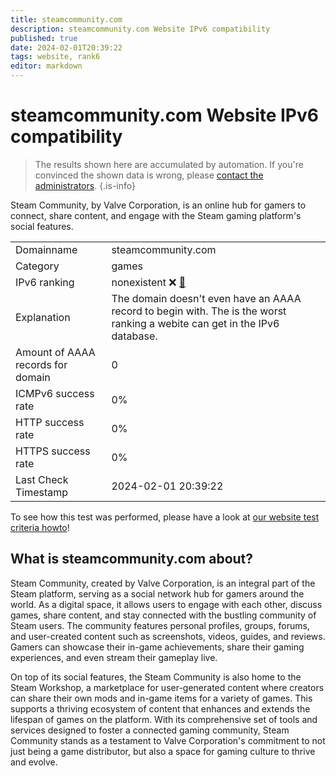 ```yaml
---
title: steamcommunity.com
description: steamcommunity.com Website IPv6 compatibility
published: true
date: 2024-02-01T20:39:22
tags: website, rank6
editor: markdown
---
```


# steamcommunity.com Website IPv6 compatibility

> The results shown here are accumulated by automation. If you're convinced the shown data is wrong, please [contact the administrators](/howto/chat). 
{.is-info}

Steam Community, by Valve Corporation, is an online hub for gamers to connect, share content, and engage with the Steam gaming platform's social features.


|   |   |
| - | - |
| Domainname | steamcommunity.com
| Category | games |
| IPv6 ranking | nonexistent :x: [🔗](/howto/ranking) |
| Explanation | The domain doesn't even have an AAAA record to begin with. The is the worst ranking a webite can get in the IPv6 database. |
| Amount of AAAA records for domain | 0 |
| ICMPv6 success rate | 0%|
| HTTP success rate | 0% |
| HTTPS success rate | 0% |
| Last Check Timestamp | 2024-02-01 20:39:22 |

To see how this test was performed, please have a look at [our website test criteria howto](/howto/testcriteria/website)!


## What is steamcommunity.com about?
Steam Community, created by Valve Corporation, is an integral part of the Steam platform, serving as a social network hub for gamers around the world. As a digital space, it allows users to engage with each other, discuss games, share content, and stay connected with the bustling community of Steam users. The community features personal profiles, groups, forums, and user-created content such as screenshots, videos, guides, and reviews. Gamers can showcase their in-game achievements, share their gaming experiences, and even stream their gameplay live.

On top of its social features, the Steam Community is also home to the Steam Workshop, a marketplace for user-generated content where creators can share their own mods and in-game items for a variety of games. This supports a thriving ecosystem of content that enhances and extends the lifespan of games on the platform. With its comprehensive set of tools and services designed to foster a connected gaming community, Steam Community stands as a testament to Valve Corporation's commitment to not just being a game distributor, but also a space for gaming culture to thrive and evolve.


